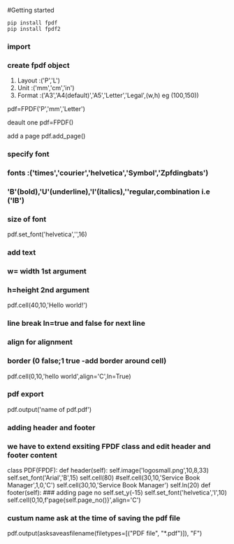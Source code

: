 #Getting started

```
pip install fpdf
pip install fpdf2
```

### import 


### create fpdf object

1. Layout :('P','L')
2. Unit :('mm','cm','in')
3. Format :('A3','A4(default)','A5','Letter','Legal',(w,h) eg (100,150))

pdf=FPDF('P','mm','Letter') 

deault one
pdf=FPDF()

add a page
pdf.add_page()

### specify font
### fonts :('times','courier','helvetica','Symbol','Zpfdingbats')
### 'B'(bold),'U'(underline),'I'(italics),''regular,combination i.e ('IB')
### size of font

pdf.set_font('helvetica','',16)

### add text
### w= width 1st argument
### h=height 2nd argument
pdf.cell(40,10,'Hello world!')

### line break ln=true and false for next line
### align for alignment
### border (0 false;1 true -add border around cell)
pdf.cell(0,10,'hello world',align='C',ln=True)

### pdf export 
pdf.output('name of pdf.pdf')


### adding header and footer

### we have to extend exsiting FPDF class and edit header and footer content
class PDF(FPDF):
    def header(self):
        self.image('logosmall.png',10,8,33)
        self.set_font('Arial','B',15)
        self.cell(80)
        #self.cell(30,10,'Service Book Manager',1,0,'C')
        self.cell(30,10,'Service Book Manager')
        self.ln(20)
    def footer(self):
        ### adding page no 
        self.set_y(-15)
        self.set_font('helvetica','I',10)
        self.cell(0,10,f'page{self.page_no()}',align='C')



### custum name ask at the time of saving the pdf file
pdf.output(asksaveasfilename(filetypes=[("PDF file", "*.pdf")]), "F")
